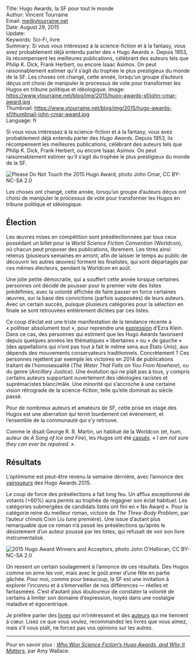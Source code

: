 Title:     Hugo Awards, la SF pour tout le monde  
Author:    Vincent Tourraine  
Email:     me@vtourraine.net  
Date:      August 29, 2015  
Update:    
Keywords:  Sci-Fi, livre  
Summary:   Si vous vous intéressez à la science-fiction et à la fantasy, vous avez probablement déjà entendu parler des « Hugo Awards ». Depuis 1953, ils récompensent les meilleures publications, célébrant des auteurs tels que Philip K. Dick, Frank Herbert, ou encore Isaac Asimov. On peut raisonnablement estimer qu’il s’agit du trophée le plus prestigieux du monde de la SF. Les choses ont changé, cette année, lorsqu’un groupe d’auteurs déçus ont choisi de manipuler le processus de vote pour transformer les Hugos en tribune politique et idéologique. 
Image:     https://www.vtourraine.net/blog/img/2015/hugo-awards-sf/john-cmar-award.jpg  
Thumbnail: https://www.vtourraine.net/blog/img/2015/hugo-awards-sf/thumbnail-john-cmar-award.jpg  
Language:  fr  


Si vous vous intéressez à la science-fiction et à la fantasy, vous avez probablement déjà entendu parler des _Hugo Awards_. Depuis 1953, ils récompensent les meilleures publications, célébrant des auteurs tels que Philip K. Dick, Frank Herbert, ou encore Isaac Asimov. On peut raisonnablement estimer qu’il s’agit du trophée le plus prestigieux du monde de la SF.

![Please Do Not Touch the 2015 Hugo Award, photo [John Cmar](https://www.flickr.com/photos/docoperon/20712190066/), CC BY-NC-SA 2.0][john cmar award]

Les choses ont changé, cette année, lorsqu’un groupe d’auteurs déçus ont choisi de manipuler le processus de vote pour transformer les Hugos en tribune politique et idéologique. 


## Élection

Les œuvres mises en compétition sont présélectionnées par tous ceux possédant un billet pour la _World Science Fiction Convention_ (Worldcon), où chacun peut proposer des publications, librement. Les titres ainsi retenus (plusieurs semaines en amont, afin de laisser le temps au public de découvrir les autres œuvres) forment les finalistes, qui sont départagés par ces mêmes électeurs, pendant la Worldcon en août.

Une jolie petite démocratie, qui a souffert cette année lorsque certaines personnes ont décidé de pousser pour le premier vote des listes prédéfinies, avec la volonté affichée de faire passer en force certaines œuvres, sur la base des convictions (parfois supposées) de leurs auteurs. Avec un certain succès, puisque plusieurs catégories pour la sélection en finale se sont retrouvées entièrement dictées par ces listes.

Ce coup d’éclat est une triste manifestation de la tendance récente à « politiser absolument tout », pour reprendre une [expression][vox politicization] d’Ezra Klein. Dans ce cas, des personnes qui estiment que les Hugo Awards favorisent depuis quelques années les thématiques « libertaires » ou « de gauche » (des appellations qui n’ont pas tout à fait le même sens aux États-Unis), aux dépends des mouvements conservateurs traditionnels. Concrètement ? Ces personnes rejettent par exemple les victoires en 2014 de publications traitant de l’homosexualité (_The Water That Falls on You From Nowhere_), ou du genre (_Ancillary Justice_). Une évolution qui ne plaît pas à tous, y compris certains auteurs supportant ouvertement des idéologies racistes et suprémacistes blanc/mâle. Une minorité qui s’accroche à une certaine vision rétrograde de la science-fiction, telle qu’elle dominait au siècle passé.

Pour de nombreux auteurs et amateurs de SF, cette prise en otage des Hugos est une aberration qui ternit lourdement cet évènement, et l’ensemble de la communauté qui s’y retrouve. 

Comme le disait George R. R. Martin, un habitué de la Worldcon (et, hum, auteur de _A Song of Ice and Fire_), les Hugos ont été [cassés][martin broken]. _« I am not sure they can ever be repaired. »_. 


## Résultats

L’optimisme est peut-être revenu la semaine dernière, avec l’annonce des [vainqueurs][winners] des Hugo Awards 2015.

Le coup de force des présélections a fait long feu. Un afflux exceptionnel de votants (+60%) aura permis au trophée de regagner son éclat habituel. Les catégories submergées de candidats listés ont fini en « No Award ». Pour la catégorie reine du meilleur roman, victoire de _The Three-Body Problem_, par l’auteur chinois Cixin Liu (une première). Une issue d’autant plus remarquable que ce roman n’a passé les présélections qu’après le désistement d’un auteur poussé par les listes, qui refusait de voir son livre instrumentalisé.

![2015 Hugo Award Winners and Acceptors, photo [John O’Halloran](https://www.flickr.com/photos/johno/20640748340/), CC BY-NC-SA 2.0][johno winners]

On ressent un certain soulagement à l’annonce de ces résultats. Des Hugos comme on aime les voir, mais avec le goût amer d’une fête en partie gâchée. Pour moi, comme pour beaucoup, la SF est une invitation à explorer l’inconnu et à s’émerveiller de nos différences — réelles et fantasmées. C’est d’autant plus douloureux de constater la volonté de certains à limiter son domaine d’expression, noyés dans une nostalgie maladive et égocentrique. 

Je préfère parler des [livres][blog martian] qui m’intéressent et des [auteurs][blog gibson] qui me tiennent à cœur. Lisez ce que vous voulez, recommandez les livres que vous aimez, mais s’il vous plaît, ne forcez pas vos opinions sur les autres.

***

Pour en savoir plus : [_Who Won Science Fiction’s Hugo Awards, and Why It Matters_][wired who won], par Amy Wallace.


[vox politicization]: http://www.vox.com/2014/11/1/7136343/gamergate-and-the-politicization-of-absolutely-everything
[wired who won]: http://www.wired.com/2015/08/won-science-fictions-hugo-awards-matters/
[martin broken]: http://grrm.livejournal.com/417125.html
[winners]: http://www.thehugoawards.org/2015/08/2014-hugo-award-winners-announced/
[blog martian]: /blog/2015/critique-weir-the-martian
[blog gibson]: /blog/tags/william-gibson

[john cmar award]: /blog/img/2015/hugo-awards-sf/john-cmar-award.jpg
[johno winners]: /blog/img/2015/hugo-awards-sf/johno-winners.jpg
